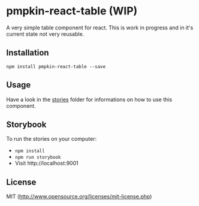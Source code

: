 # pmpkin-react-table (WIP)
A very simple table component for react. This is work in progress and in it's current state not very reusable.
## Installation
```
npm install pmpkin-react-table --save
```
## Usage
Have a look in the [stories](https://github.com/pmpkin/pmpkin-react-table/tree/master/stories) folder for informations on how to use this component.
## Storybook
To run the stories on your computer:
- ``` npm install ```
- ``` npm run storybook ```
- Visit http://localhost:9001

## License
MIT (http://www.opensource.org/licenses/mit-license.php)
